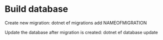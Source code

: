﻿# Build database
Create new migration:
dotnet ef migrations add NAMEOFMIGRATION

Update the database after migration is created:
dotnet ef database update
